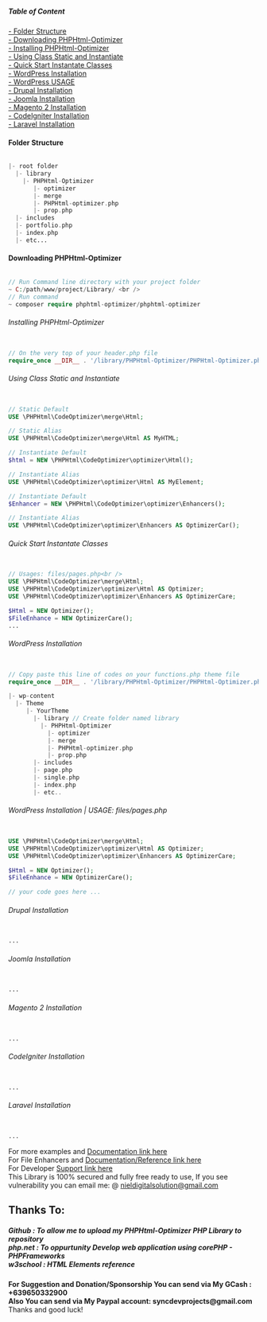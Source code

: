 <h5>Table of Content</h5>
<a href="#FolderStructure"> - Folder Structure</a><br />
<a href="#DownloadingPHPHtml-Optimizer"> - Downloading PHPHtml-Optimizer</a><br />
<a href="#InstallingPHPHtml-Optimizer"> - Installing PHPHtml-Optimizer</a><br />
<a href="#Instantiate"> - Using Class Static and Instantiate</a><br />
<a href="#QuickStart"> - Quick Start Instantate Classes</a><br />
<a href="#WordPressInstallation"> - WordPress Installation</a><br />
<a href="#WordPressInstallation"> - WordPress USAGE  </a><br />
<a href="#Drupal"> - Drupal Installation </a><br />
<a href="#Joomla"> - Joomla Installation </a><br />
<a href="#Magento"> - Magento 2 Installation </a><br />
<a href="#CodeIgniter"> - CodeIgniter Installation  </a><br />
<a href="#LaravelCodeIgniter"> - Laravel Installation  </a><br />

<h4 id="FolderStructure">Folder Structure</h4>

```PHP

|- root folder
  |- library
    |- PHPHtml-Optimizer
       |- optimizer
       |- merge
       |- PHPHtml-optimizer.php
       |- prop.php
  |- includes
  |- portfolio.php
  |- index.php
  |- etc...

```

<h4 id="DownloadingPHPHtml-Optimizer">Downloading PHPHtml-Optimizer</h4>

```PHP

// Run Command line directory with your project folder
~ C:/path/www/project/Library/ <br />
// Run command
~ composer require phphtml-optimizer/phphtml-optimizer	

```

<h6 id="InstallingPHPHtml-Optimizer">Installing PHPHtml-Optimizer</h6>

```PHP

// On the very top of your header.php file
require_once __DIR__ . '/library/PHPHtml-Optimizer/PHPHtml-Optimizer.php';

```

<h6 id="Instantiate">Using Class Static and Instantiate</h6>

```PHP

// Static Default
USE \PHPHtml\CodeOptimizer\merge\Html; 

// Static Alias
USE \PHPHtml\CodeOptimizer\merge\Html AS MyHTML;

// Instantiate Default
$html = NEW \PHPHtml\CodeOptimizer\optimizer\Html(); 

// Instantiate Alias
USE \PHPHtml\CodeOptimizer\optimizer\Html AS MyElement; 

// Instantiate Default
$Enhancer = NEW \PHPHtml\CodeOptimizer\optimizer\Enhancers(); 

// Instantiate Alias
USE \PHPHtml\CodeOptimizer\optimizer\Enhancers AS OptimizerCar();

```

<h6 id="QuickStart">Quick Start Instantate Classes </h6>

```PHP

// Usages: files/pages.php<br />
USE \PHPHtml\CodeOptimizer\merge\Html;
USE \PHPHtml\CodeOptimizer\optimizer\Html AS Optimizer;
USE \PHPHtml\CodeOptimizer\optimizer\Enhancers AS OptimizerCare;

$Html = NEW Optimizer();
$FileEnhance = NEW OptimizerCare();	
...

```

<h6 id="WordPressInstallation">WordPress Installation </h6>

```PHP

// Copy paste this line of codes on your functions.php theme file
require_once __DIR__ . '/library/PHPHtml-Optimizer/PHPHtml-Optimizer.php'; 

|- wp-content
  |- Theme
     |- YourTheme
       |- library // Create folder named library 
         |- PHPHtml-Optimizer
           |- optimizer
           |- merge
           |- PHPHtml-optimizer.php
           |- prop.php
       |- includes
       |- page.php
       |- single.php
       |- index.php
       |- etc..

```

<h6 id="wpUSAGE">WordPress Installation | USAGE: files/pages.php </h6>	

```PHP

USE \PHPHtml\CodeOptimizer\merge\Html;
USE \PHPHtml\CodeOptimizer\optimizer\Html AS Optimizer;
USE \PHPHtml\CodeOptimizer\optimizer\Enhancers AS OptimizerCare;

$Html = NEW Optimizer();
$FileEnhance = NEW OptimizerCare();	

// your code goes here ...

```

<h6 id="Drupal">Drupal Installation </h6>

```PHP

...

```

<h6 id="Joomla">Joomla Installation </h6>

```PHP

...

```

<h6 id="Magento">Magento 2 Installation </h6>

```PHP

...

```

<h6 id="CodeIgniter">CodeIgniter Installation </h6>

```PHP

...

```

<h6 id="Laravel">Laravel Installation </h6>

```PHP

...

```

For more examples and <a href="https://github.com/nielsofficeofficial/PHPHtml-Optimizer-Docx"> Documentation link here </a><br /> 
For File Enhancers and <a href="https://github.com/nielsofficeofficial/PHPHtml-Optimizer-Enhancers"> Documentation/Reference link here </a><br /> 
For Developer <a href="https://github.com/nielsofficeofficial/PHPHtml-Optimizer/issues"> Support link here </a><br /> 
This Library is 100% secured and fully free ready to use, If you see vulnerability you can email me: @ nieldigitalsolution@gmail.com

<h2>Thanks To:</h2>
<h5>
Github : To allow me to upload my PHPHtml-Optimizer PHP Library to repository<br /> 
php.net : To oppurtunity Develop web application using corePHP - PHPFrameworks<br />
w3school : HTML Elements reference</h5>

__For Suggestion and Donation/Sponsorship You can send via My GCash : +639650332900__ <br />
__Also You can send via My Paypal account: syncdevprojects@gmail.com__ <br />
Thanks and good luck! 
